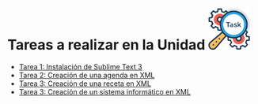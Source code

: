# Tareas a realizar en la Unidad <img src="../../../img/tarea.png" alt="Tareas a Realizar" style="width:84px;height:84px;">

 - [Tarea 1: Instalación de Sublime Text 3](tarea_instalar_sublime.md)  
 - [Tarea 2: Creación de una agenda en XML](tarea_agenda.md) 
 - [Tarea 3: Creación de una receta en XML](tarea_receta.md) 
 - [Tarea 3: Creación de un sistema informático en XML](tarea_sistema_informatico.md)  